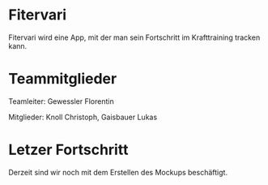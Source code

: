 # Fitervari

Fitervari wird eine App, mit der man sein Fortschritt im Krafttraining tracken kann.


# Teammitglieder

Teamleiter: Gewessler Florentin

Mitglieder: Knoll Christoph, Gaisbauer Lukas

# Letzer Fortschritt

Derzeit sind wir noch mit dem Erstellen des Mockups beschäftigt.